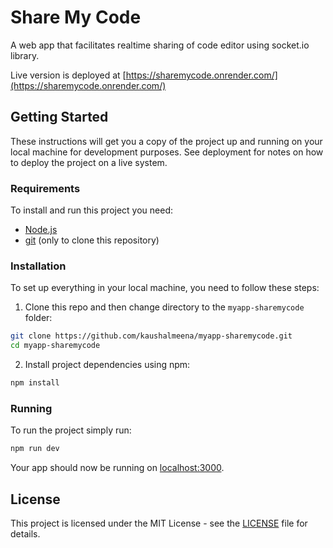 # Share My Code

A web app that facilitates realtime sharing of code editor using socket.io library.

Live version is deployed at [https://sharemycode.onrender.com/](https://sharemycode.onrender.com/)

## Getting Started

These instructions will get you a copy of the project up and running on your local machine for development purposes. See deployment for notes on how to deploy the project on a live system.

### Requirements

To install and run this project you need:

- [Node.js](https://nodejs.org/ "Node.js")
- [git](https://git-scm.com/downloads "git") (only to clone this repository)

### Installation

To set up everything in your local machine, you need to follow these steps:

1. Clone this repo and then change directory to the `myapp-sharemycode` folder:

```bash
git clone https://github.com/kaushalmeena/myapp-sharemycode.git
cd myapp-sharemycode
```

2. Install project dependencies using npm:

```bash
npm install
```

### Running

To run the project simply run:

```bash
npm run dev
```

Your app should now be running on [localhost:3000](http://localhost:3000/).

## License

This project is licensed under the MIT License - see the [LICENSE](LICENSE) file for details.
